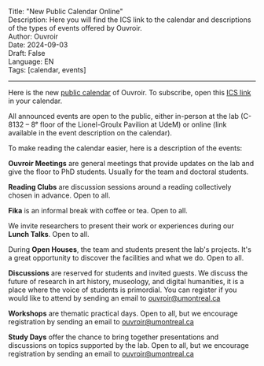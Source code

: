 Title: "New Public Calendar Online"  
Description: Here you will find the ICS link to the calendar and descriptions of the types of events offered by Ouvroir.  
Author: Ouvroir  
Date: 2024-09-03  
Draft: False  
Language: EN  
Tags: [calendar, events]  

---

Here is the new [public calendar](https://calendar.google.com/calendar/embed?src=labouvroir%40gmail.com&ctz=America%2FToronto) of Ouvroir. To subscribe, open this [ICS link](https://calendar.google.com/calendar/ical/labouvroir%40gmail.com/public/basic.ics) in your calendar.  

All announced events are open to the public, either in-person at the lab (C-8132 – 8ᵉ floor of the Lionel-Groulx Pavilion at UdeM) or online (link available in the event description on the calendar).  

To make reading the calendar easier, here is a description of the events:  

**Ouvroir Meetings** are general meetings that provide updates on the lab and give the floor to PhD students. Usually for the team and doctoral students.  

**Reading Clubs** are discussion sessions around a reading collectively chosen in advance. Open to all.  

**Fika** is an informal break with coffee or tea. Open to all.  

We invite researchers to present their work or experiences during our **Lunch Talks**. Open to all.  

During **Open Houses**, the team and students present the lab's projects. It's a great opportunity to discover the facilities and what we do. Open to all.  

**Discussions** are reserved for students and invited guests. We discuss the future of research in art history, museology, and digital humanities, it is a place where the voice of students is primordial. You can register if you would like to attend by sending an email to ouvroir@umontreal.ca  

**Workshops** are thematic practical days. Open to all, but we encourage registration by sending an email to ouvroir@umontreal.ca  

**Study Days** offer the chance to bring together presentations and discussions on topics supported by the lab. Open to all, but we encourage registration by sending an email to ouvroir@umontreal.ca  
